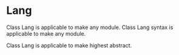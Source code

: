 # Lang

Class Lang is applicable to make any module.
Class Lang syntax is applicable to make any module.

Class Lang is applicable to make highest abstract.